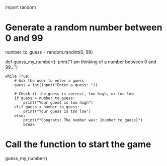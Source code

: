 <!-- Problem Statement
Write a program to print terms in the Fibonacci sequence up to a maximum value.

In the 13th century, the Italian mathematician Leonardo Fibonacci, as a way to explain the geometric growth of a population of rabbits, devised a mathematical sequence that now bears his name. The first two terms in this sequence, Fib(0) and Fib(1), are 0 and 1, and every subsequent term is the sum of the preceding two. Thus, the first several terms in the Fibonacci sequence look like this:

Fib(0) = 0 Fib(1) = 1 Fib(2) = 1 = 0 + 1 Fib(3) = 2 = 1 + 1 Fib(4) = 3 = 1 + 2 Fib(5) = 5 = 2 + 3

Write a program that displays the terms in the Fibonacci sequence, starting with Fib(0) and continuing as long as the terms are less than 10,000 (you should store this value as a constant!). Thus, your program should produce the following sample run:

0 1 1 2 3 5 8 13 21 34 55 89 144 233 377 610 987 1597 2584 4181 6765 -->

import random

# Generate a random number between 0 and 99
number_to_guess = random.randint(0, 99)

def guess_my_number():
    print("I am thinking of a number between 0 and 99...")

    while True:
        # Ask the user to enter a guess
        guess = int(input("Enter a guess: "))

        # Check if the guess is correct, too high, or too low
        if guess > number_to_guess:
            print("Your guess is too high")
        elif guess < number_to_guess:
            print("Your guess is too low")
        else:
            print(f"Congrats! The number was: {number_to_guess}")
            break

# Call the function to start the game
guess_my_number()
